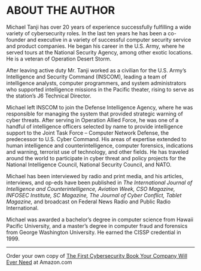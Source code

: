 # ABOUT THE AUTHOR

Michael Tanji has over 20 years of experience successfully fulfilling a wide variety of cybersecurity roles. In the last ten years he has been a co-founder and executive in a variety of successful computer security service and product companies. He began his career in the U.S. Army, where he served tours at the National Security Agency, among other exotic locations. He is a veteran of Operation Desert Storm.

After leaving active duty Mr. Tanji worked as a civilian for the U.S. Army’s Intelligence and Security Command (INSCOM), leading a team of intelligence analysts, computer programmers, and system administrators who supported intelligence missions in the Pacific theater, rising to serve as the station’s J6 Technical Director. 

Michael left INSCOM to join the Defense Intelligence Agency, where he was responsible for managing the system that provided strategic warning of cyber threats. After serving in Operation Allied Force, he was one of a handful of intelligence officers selected by name to provide intelligence support to the Joint Task Force – Computer Network Defense, the predecessor to U.S. Cyber Command. His areas of expertise extended to human intelligence and counterintelligence, computer forensics, indications and warning, terrorist use of technology, and other fields. He has traveled around the world to participate in cyber threat and policy projects for the National Intelligence Council, National Security Council, and NATO. 

Michael has been interviewed by radio and print media, and his articles, interviews, and op-eds have been published in *The International Journal of Intelligence and Counterintelligence, Aviation Week, CSO Magazine, INFOSEC Institute, SC Magazine, The Journal of Cyber Conflict, Tablet Magazine,* and broadcast on Federal News Radio and Public Radio International.

Michael was awarded a bachelor’s degree in computer science from Hawaii Pacific University, and a master’s degree in computer fraud and forensics from George Washington University. He earned the CISSP credential in 1999.

---

Order your own copy of [The First Cybersecurity Book Your Company Will Ever Need](https://www.amazon.com/dp/B07S1RMRY1) at Amazon.com
